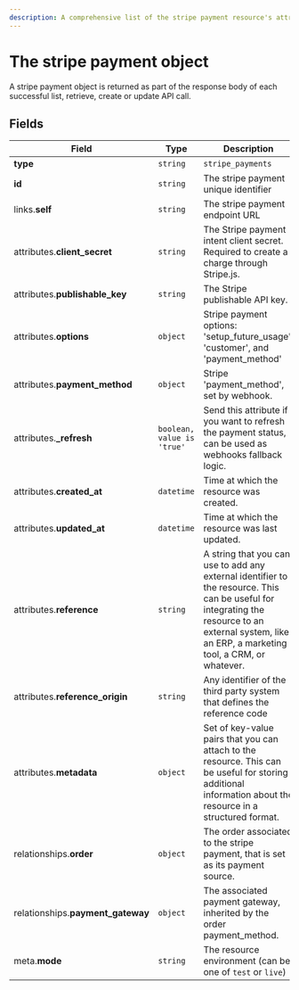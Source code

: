 ```yaml
---
description: A comprehensive list of the stripe payment resource's attributes and relationships.
---
```


# The stripe payment object

A stripe payment object is returned as part of the response body of each successful list, retrieve, create or update API call.

## Fields

| Field          | Type     | Description                                  |
| -------------- | -------- | -------------------------------------------- |
| **type**       | `string` | `stripe_payments`                        |
| **id**         | `string` | The stripe payment unique identifier  |
| links.**self** | `string` | The stripe payment endpoint URL       |
| attributes.**client_secret** | `string` | The Stripe payment intent client secret. Required to create a charge through Stripe.js. |
| attributes.**publishable_key** | `string` | The Stripe publishable API key. |
| attributes.**options** | `object` | Stripe payment options: 'setup_future_usage', 'customer', and 'payment_method' |
| attributes.**payment_method** | `object` | Stripe 'payment_method', set by webhook. |
| attributes.**_refresh** | `boolean, value is 'true'` | Send this attribute if you want to refresh the payment status, can be used as webhooks fallback logic. |
| attributes.**created_at** | `datetime` | Time at which the resource was created. |
| attributes.**updated_at** | `datetime` | Time at which the resource was last updated. |
| attributes.**reference** | `string` | A string that you can use to add any external identifier to the resource. This can be useful for integrating the resource to an external system, like an ERP, a marketing tool, a CRM, or whatever. |
| attributes.**reference_origin** | `string` | Any identifier of the third party system that defines the reference code |
| attributes.**metadata** | `object` | Set of key-value pairs that you can attach to the resource. This can be useful for storing additional information about the resource in a structured format. |
| relationships.**order** | `object` | The order associated to the stripe payment, that is set as its payment source. |
| relationships.**payment_gateway** | `object` | The associated payment gateway, inherited by the order payment_method. |
| meta.**mode** | `string` | The resource environment \(can be one of `test` or `live`\) |

